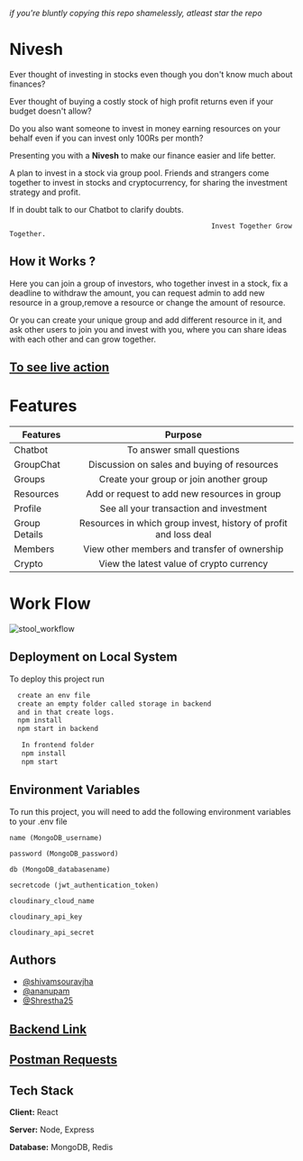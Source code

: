 *if you're bluntly copying this repo shamelessly, atleast star the repo*
# Nivesh
Ever thought of investing in stocks even though you don't know much about finances?

Ever thought of buying a costly stock of high profit returns even if your budget doesn't allow?

Do you also want someone to invest in money earning resources on your behalf even if you can invest only 100Rs per month?

Presenting you with a  **Nivesh** to make our finance easier and life better.

A plan to invest in a stock via group pool. Friends and strangers come
together to invest in stocks and cryptocurrency, for 
sharing the investment strategy and profit. 

If in doubt talk to our Chatbot to clarify doubts.

                                                      Invest Together Grow Together.




## How it Works ?

Here you can join a group of investors, who together invest
in a stock, fix a deadline to withdraw the amount, you can 
request admin to add new resource in a group,remove a resource or change the amount of resource.

Or you can create your unique group and  add different resource in
it, and ask other users to join you and invest with you, where
you can share ideas with each other and can grow together.


## [To see live action](https://stool-front.herokuapp.com/)


# Features


 Features      |            Purpose        | 
| ------------- |:-------------------------:| 
| Chatbot       | To answer small questions |
| GroupChat | Discussion on sales and buying of resources|
| Groups | Create your group or join another group |
| Resources | Add or request to add new resources in group |
| Profile | See all your transaction and investment |
| Group Details| Resources in which group invest, history of profit and loss deal|
| Members | View other members and transfer of ownership |
| Crypto | View the latest value of crypto currency|


# Work Flow
![stool_workflow](https://user-images.githubusercontent.com/63896998/129359099-ae832998-4291-4005-9b2c-479901407191.jpeg)



## Deployment on Local System

To deploy this project run

```bash
  create an env file
  create an empty folder called storage in backend
  and in that create logs.
  npm install
  npm start in backend
```
```bash
   In frontend folder
   npm install
   npm start
```
  
## Environment Variables

To run this project, you will need to add the following environment variables to your .env file

`name (MongoDB_username)`

`password (MongoDB_password)`

`db (MongoDB_databasename)`

`secretcode (jwt_authentication_token)`

`cloudinary_cloud_name`

`cloudinary_api_key`

`cloudinary_api_secret`


    
## Authors

- [@shivamsouravjha](https://github.com/shivamsouravjha)
- [@ananupam](https://github.com/ananupam)
- [@Shrestha25](https://github.com/Shrestha25)
  
  
  
## [Backend Link](https://stool-backend.vercel.app/)

## [Postman Requests](https://www.getpostman.com/collections/a6cc1f044a023f89a5d8)


## Tech Stack

**Client:** React

**Server:** Node, Express

**Database:** MongoDB, Redis


